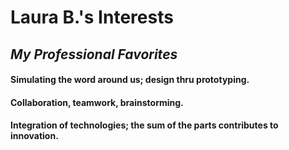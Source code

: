 # **Laura B.'s Interests**

## *My Professional Favorites*
#### Simulating the word around us; design thru prototyping.
#### Collaboration, teamwork, brainstorming.
#### Integration of technologies; the sum of the parts contributes to innovation.
